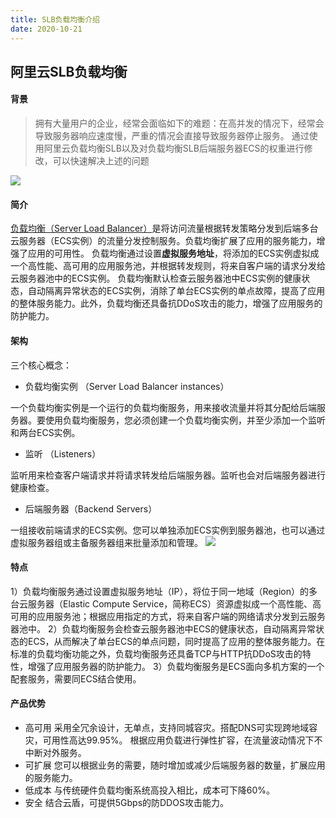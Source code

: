```yaml
---
title: SLB负载均衡介绍
date: 2020-10-21
---
```




## 阿里云SLB负载均衡

#### 背景
> 拥有大量用户的企业，经常会面临如下的难题：在高并发的情况下，经常会导致服务器响应速度慢，严重的情况会直接导致服务器停止服务。
> 通过使用阿里云负载均衡SLB以及对负载均衡SLB后端服务器ECS的权重进行修改，可以快速解决上述的问题

![](https://leo-1258140835.cos.ap-guangzhou.myqcloud.com/blogimages/20200925101953.png)
#### 简介
[负载均衡（Server Load Balancer）](https://help.aliyun.com/document_detail/27539.html?spm=a2c4g.11186623.6.544.16ee69f7XLFLBf)是将访问流量根据转发策略分发到后端多台云服务器（ECS实例）的流量分发控制服务。负载均衡扩展了应用的服务能力，增强了应用的可用性。
负载均衡通过设置**虚拟服务地址**，将添加的ECS实例虚拟成一个高性能、高可用的应用服务池，并根据转发规则，将来自客户端的请求分发给云服务器池中的ECS实例。
负载均衡默认检查云服务器池中ECS实例的健康状态，自动隔离异常状态的ECS实例，消除了单台ECS实例的单点故障，提高了应用的整体服务能力。此外，负载均衡还具备抗DDoS攻击的能力，增强了应用服务的防护能力。
#### 架构
三个核心概念：

- 负载均衡实例 （Server Load Balancer instances）

一个负载均衡实例是一个运行的负载均衡服务，用来接收流量并将其分配给后端服务器。要使用负载均衡服务，您必须创建一个负载均衡实例，并至少添加一个监听和两台ECS实例。

- 监听 （Listeners）

监听用来检查客户端请求并将请求转发给后端服务器。监听也会对后端服务器进行健康检查。

- 后端服务器（Backend Servers）

一组接收前端请求的ECS实例。您可以单独添加ECS实例到服务器池，也可以通过虚拟服务器组或主备服务器组来批量添加和管理。
![](https://leo-1258140835.cos.ap-guangzhou.myqcloud.com/blogimages/20200925104136.png)
#### 特点
1）负载均衡服务通过设置虚拟服务地址（IP），将位于同一地域（Region）的多台云服务器（Elastic Compute Service，简称ECS）资源虚拟成一个高性能、高可用的应用服务池；根据应用指定的方式，将来自客户端的网络请求分发到云服务器池中。
2）负载均衡服务会检查云服务器池中ECS的健康状态，自动隔离异常状态的ECS，从而解决了单台ECS的单点问题，同时提高了应用的整体服务能力。在标准的负载均衡功能之外，负载均衡服务还具备TCP与HTTP抗DDoS攻击的特性，增强了应用服务器的防护能力。
3）负载均衡服务是ECS面向多机方案的一个配套服务，需要同ECS结合使用。
#### 产品优势

- 高可用
采用全冗余设计，无单点，支持同城容灾。搭配DNS可实现跨地域容灾，可用性高达99.95%。
根据应用负载进行弹性扩容，在流量波动情况下不中断对外服务。
- 可扩展
您可以根据业务的需要，随时增加或减少后端服务器的数量，扩展应用的服务能力。
- 低成本
与传统硬件负载均衡系统高投入相比，成本可下降60%。
- 安全
结合云盾，可提供5Gbps的防DDOS攻击能力。
